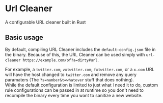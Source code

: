 # Url Cleaner

A configurable URL cleaner built in Rust

## Basic usage

By default, compiling URL Cleaner includes the `default-config.json` file in the binary. Because of this, the URL Cleaner can be used simply with `url-cleaner https://example.com/of?a=dirty#url`.

For example, a `twitter.com`, `vxtwitter.com`, `fxtwitter.com`, or a `x.com` URL will have the host changed to `twitter.com` and remove any query paramaters (The `?s=number&t=whatever` stuff that does nothing).  
While the default configuration is limited to just what I need it to do, custom rule configurations can be passed in at runtime so you don't need to recompile the binary every time you want to sanitize a new website.
